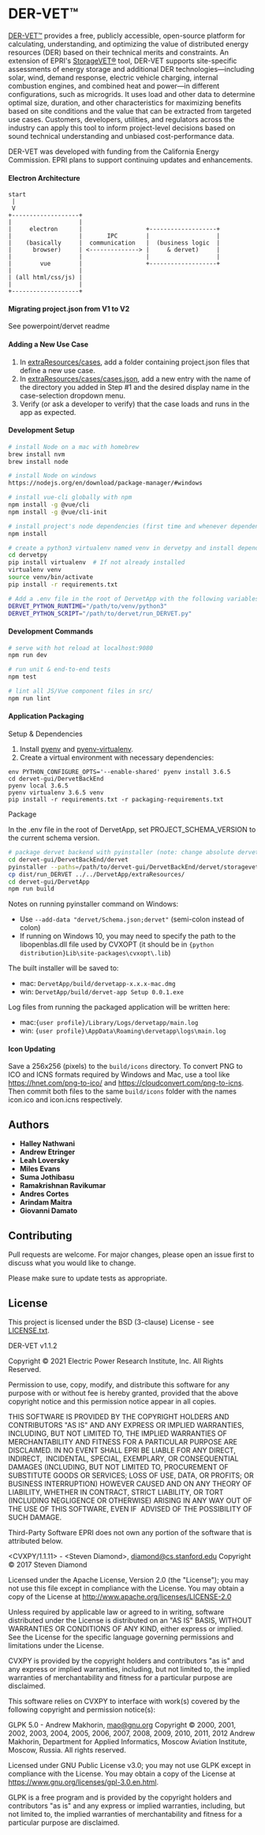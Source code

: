 # DER-VET™

[DER-VET™](https://der-vet.com) provides a free, publicly accessible, open-source platform for calculating, understanding, and optimizing the value
of distributed
energy resources (DER) based on their technical merits and constraints. An extension of EPRI's [StorageVET®](./storagevet) tool, DER-VET supports
site-specific assessments of energy storage and additional DER technologies—including solar, wind, demand response, electric vehicle charging,
internal combustion engines, and combined heat and power—in different configurations, such as microgrids. It uses load and other data to determine
optimal size, duration, and other characteristics for maximizing benefits based on site conditions and the value that can be extracted from targeted
use cases. Customers, developers, utilities, and regulators across the industry can apply this tool to inform project-level decisions based on sound
technical understanding and unbiased cost-performance data.

DER-VET was developed with funding from the California Energy Commission. EPRI plans to support continuing updates and enhancements.


#### Electron Architecture

```text
start
 |
 V
+-------------------+
|                   |
|     electron      |                  +-------------------+
|                   |       IPC        |                   |
|    (basically     |  communication   |  (business logic  |
|      browser)     | <--------------> |     & dervet)     |
|                   |                  |                   |
|        vue        |                  +-------------------+
|                   |
| (all html/css/js) |
|                   |
+-------------------+
```

#### Migrating project.json from V1 to V2
See powerpoint/dervet readme

#### Adding a New Use Case
1. In [extraResources/cases](extraResources/cases), add a folder containing project.json files that define a new use case.
2. In [extraResources/cases/cases.json](extraResources/cases/cases.json), add a new entry with the name of the directory you added in Step #1 and the desired display name in the case-selection dropdown menu.
3. Verify (or ask a developer to verify) that the case loads and runs in the app as expected.

#### Development Setup

``` bash
# install Node on a mac with homebrew
brew install nvm
brew install node

# install Node on windows
https://nodejs.org/en/download/package-manager/#windows

# install vue-cli globally with npm
npm install -g @vue/cli
npm install -g @vue/cli-init

# install project's node dependencies (first time and whenever dependencies in package.json are updated)
npm install

# create a python3 virtualenv named venv in dervetpy and install dependencies
cd dervetpy
pip install virtualenv  # If not already installed
virtualenv venv
source venv/bin/activate
pip install -r requirements.txt

# Add a .env file in the root of DervetApp with the following variables set to your python3 executable path and the main DERVET script
DERVET_PYTHON_RUNTIME="/path/to/venv/python3"
DERVET_PYTHON_SCRIPT="/path/to/dervet/run_DERVET.py"
```

#### Development Commands

``` bash
# serve with hot reload at localhost:9080
npm run dev

# run unit & end-to-end tests
npm test

# lint all JS/Vue component files in src/
npm run lint
```

#### Application Packaging

Setup & Dependencies

1. Install [pyenv](https://github.com/pyenv/pyenv) and [pyenv-virtualenv](https://github.com/pyenv/pyenv-virtualenv).
2. Create a virtual environment with necessary dependencies:
```
env PYTHON_CONFIGURE_OPTS='--enable-shared' pyenv install 3.6.5
cd dervet-gui/DervetBackEnd
pyenv local 3.6.5
pyenv virtualenv 3.6.5 venv
pip install -r requirements.txt -r packaging-requirements.txt
```

Package

In the .env file in the root of DervetApp, set PROJECT_SCHEMA_VERSION to the current schema version.

``` bash
# package dervet backend with pyinstaller (note: change absolute dervet and storagevet paths in pyinstaller command)
cd dervet-gui/DervetBackEnd/dervet
pyinstaller --paths=/path/to/dervet-gui/DervetBackEnd/dervet/storagevet --paths=/path/to/dervet-gui/DervetBackEnd/dervet --additional-hooks-dir=./hooks/ --add-data "dervet/Schema.json:dervet"  --onefile run_DERVET.py
cp dist/run_DERVET ../../DervetApp/extraResources/
cd dervet-gui/DervetApp
npm run build
```

Notes on running pyinstaller command on Windows:
- Use `--add-data "dervet/Schema.json;dervet"` (semi-colon instead of colon)
- If running on Windows 10, you may need to specify the path to the libopenblas.dll file used by CVXOPT (it should be in `{python distribution}Lib\site-packages\cvxopt\.lib`)

The built installer will be saved to:
- mac: `DervetApp/build/dervetapp-x.x.x-mac.dmg`
- win: `DervetApp/build/dervet-app Setup 0.0.1.exe`

Log files from running the packaged application will be written here:
- mac:`{user profile}/Library/Logs/dervetapp/main.log`
- win: `{user profile}\AppData\Roaming\dervetapp\logs\main.log`

#### Icon Updating

Save a 256x256 (pixels) to the `build/icons` directory. To convert PNG to ICO and ICNS formats required by Windows and Mac, use a tool like https://hnet.com/png-to-ico/ and https://cloudconvert.com/png-to-icns. Then commit both files to the same `build/icons` folder with the names icon.ico and icon.icns respectively.

## Authors

* **Halley Nathwani**
* **Andrew Etringer**
* **Leah Loversky**
* **Miles Evans**
* **Suma Jothibasu**
* **Ramakrishnan Ravikumar**
* **Andres Cortes**
* **Arindam Maitra**
* **Giovanni Damato**

## Contributing
Pull requests are welcome. For major changes, please open an issue first to discuss what you would like to change.

Please make sure to update tests as appropriate.


## License

This project is licensed under the BSD (3-clause) License - see [LICENSE.txt](./LICENSE.txt).

DER-VET v1.1.2

Copyright © 2021 Electric Power Research Institute, Inc. All Rights Reserved.

Permission to use, copy, modify, and distribute this software for any purpose
with or without fee is hereby granted, provided that the above copyright
notice and this permission notice appear in all copies.

THIS SOFTWARE IS PROVIDED BY THE COPYRIGHT HOLDERS AND CONTRIBUTORS "AS IS" AND
ANY EXPRESS OR IMPLIED WARRANTIES, INCLUDING, BUT NOT LIMITED TO, THE IMPLIED
WARRANTIES OF MERCHANTABILITY AND FITNESS FOR A PARTICULAR PURPOSE ARE 
DISCLAIMED. IN NO EVENT SHALL EPRI BE LIABLE FOR ANY DIRECT, INDIRECT, 
INCIDENTAL, SPECIAL, EXEMPLARY, OR CONSEQUENTIAL DAMAGES (INCLUDING, BUT NOT
LIMITED TO, PROCUREMENT OF SUBSTITUTE GOODS OR SERVICES; LOSS OF USE, DATA, OR
PROFITS; OR BUSINESS INTERRUPTION) HOWEVER CAUSED AND ON ANY THEORY OF
LIABILITY, WHETHER IN CONTRACT, STRICT LIABILITY, OR TORT (INCLUDING NEGLIGENCE
OR OTHERWISE) ARISING IN ANY WAY OUT OF THE USE OF THIS SOFTWARE, EVEN IF 
ADVISED OF THE POSSIBILITY OF SUCH DAMAGE.

Third-Party Software
EPRI does not own any portion of the software that is attributed
below.

<CVXPY/1.1.11> - &lt;Steven Diamond&gt;, <diamond@cs.stanford.edu>
Copyright © 2017 Steven Diamond

Licensed under the Apache License, Version 2.0 (the "License");
you may not use this file except in compliance with the License.
You may obtain a copy of the License at http://www.apache.org/licenses/LICENSE-2.0

Unless required by applicable law or agreed to in writing, software
distributed under the License is distributed on an "AS IS" BASIS,
WITHOUT WARRANTIES OR CONDITIONS OF ANY KIND, either express or implied.
See the License for the specific language governing permissions and
limitations under the License.

CVXPY is provided by the copyright holders and contributors "as is" and
any express or implied warranties, including, but not limited to, the
implied warranties of merchantability and fitness for a particular
purpose are disclaimed.

This software relies on CVXPY to interface with work(s) covered by the
following copyright and permission notice(s): 

GLPK 5.0 - Andrew Makhorin, mao@gnu.org
Copyright © 2000, 2001, 2002, 2003, 2004, 2005, 2006, 2007, 2008, 2009,
2010, 2011, 2012 Andrew Makhorin, Department for Applied Informatics,
Moscow Aviation Institute, Moscow, Russia. All rights reserved.

Licensed under GNU Public License v3.0; you may not use GLPK except in
compliance with the License. You may obtain a copy of the License at
https://www.gnu.org/licenses/gpl-3.0.en.html.

GLPK is a free program and is provided by the copyright holders and
contributors "as is" and any express or implied warranties, including,
but not limited to, the implied warranties of merchantability and fitness
for a particular purpose are disclaimed.
